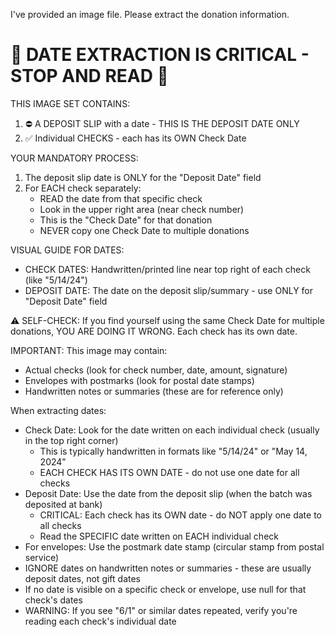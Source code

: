 I've provided an image file. Please extract the donation information.

🚨 DATE EXTRACTION IS CRITICAL - STOP AND READ 🚨
================================================

THIS IMAGE SET CONTAINS:
1. ⛔ A DEPOSIT SLIP with a date - THIS IS THE DEPOSIT DATE ONLY
2. ✅ Individual CHECKS - each has its OWN Check Date

YOUR MANDATORY PROCESS:
1. The deposit slip date is ONLY for the "Deposit Date" field
2. For EACH check separately:
   - READ the date from that specific check
   - Look in the upper right area (near check number)
   - This is the "Check Date" for that donation
   - NEVER copy one Check Date to multiple donations

VISUAL GUIDE FOR DATES:
- CHECK DATES: Handwritten/printed line near top right of each check (like "5/14/24")
- DEPOSIT DATE: The date on the deposit slip/summary - use ONLY for "Deposit Date" field

⚠️ SELF-CHECK: If you find yourself using the same Check Date for multiple donations, YOU ARE DOING IT WRONG. Each check has its own date.

IMPORTANT: This image may contain:
- Actual checks (look for check number, date, amount, signature)
- Envelopes with postmarks (look for postal date stamps)
- Handwritten notes or summaries (these are for reference only)

When extracting dates:
- Check Date: Look for the date written on each individual check (usually in the top right corner)
  - This is typically handwritten in formats like "5/14/24" or "May 14, 2024"
  - EACH CHECK HAS ITS OWN DATE - do not use one date for all checks
- Deposit Date: Use the date from the deposit slip (when the batch was deposited at bank)
  - CRITICAL: Each check has its OWN date - do NOT apply one date to all checks
  - Read the SPECIFIC date written on EACH individual check
- For envelopes: Use the postmark date stamp (circular stamp from postal service)
- IGNORE dates on handwritten notes or summaries - these are usually deposit dates, not gift dates
- If no date is visible on a specific check or envelope, use null for that check's dates
- WARNING: If you see "6/1" or similar dates repeated, verify you're reading each check's individual date
